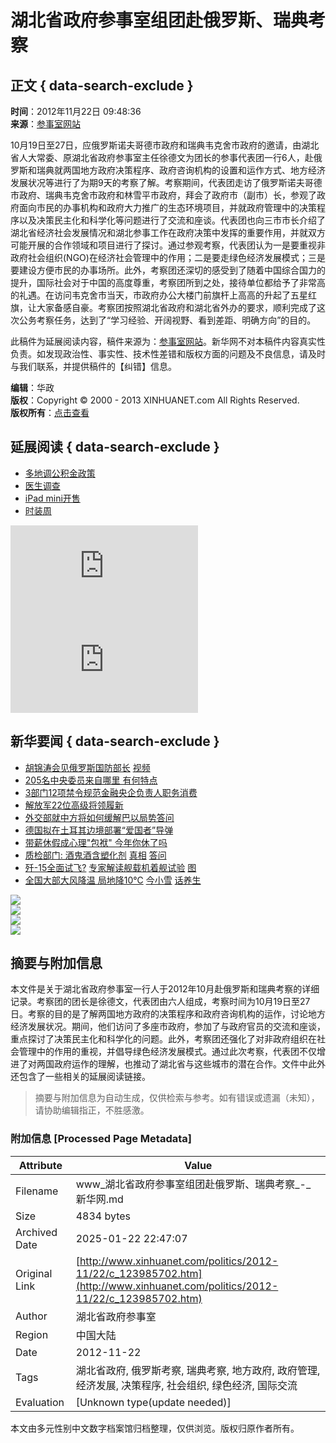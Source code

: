 # 湖北省政府参事室组团赴俄罗斯、瑞典考察

## 正文 { data-search-exclude }


**时间**：2012年11月22日 09:48:36  
**来源**：[参事室网站](http://www.counsellor.gov.cn/Item/11011.aspx)  

10月19日至27日，应俄罗斯诺夫哥德市政府和瑞典韦克舍市政府的邀请，由湖北省人大常委、原湖北省政府参事室主任徐德文为团长的参事代表团一行6人，赴俄罗斯和瑞典就两国地方政府决策程序、政府咨询机构的设置和运作方式、地方经济发展状况等进行了为期9天的考察了解。考察期间，代表团走访了俄罗斯诺夫哥德市政府、瑞典韦克舍市政府和林雪平市政府，拜会了政府市（副市）长，参观了政府面向市民的办事机构和政府大力推广的生态环境项目，并就政府管理中的决策程序以及决策民主化和科学化等问题进行了交流和座谈。代表团也向三市市长介绍了湖北省经济社会发展情况和湖北参事工作在政府决策中发挥的重要作用，并就双方可能开展的合作领域和项目进行了探讨。通过参观考察，代表团认为一是要重视非政府社会组织(NGO)在经济社会管理中的作用；二是要走绿色经济发展模式；三是要建设方便市民的办事场所。此外，考察团还深切的感受到了随着中国综合国力的提升，国际社会对于中国的高度尊重，考察团所到之处，接待单位都给予了非常高的礼遇。在访问韦克舍市当天，市政府办公大楼门前旗杆上高高的升起了五星红旗，让大家备感自豪。考察团按照湖北省政府和湖北省外办的要求，顺利完成了这次公务考察任务，达到了“学习经验、开阔视野、看到差距、明确方向”的目的。

此稿件为延展阅读内容，稿件来源为：[参事室网站](http://www.counsellor.gov.cn/Item/11011.aspx)。新华网不对本稿件内容真实性负责。如发现政治性、事实性、技术性差错和版权方面的问题及不良信息，请及时与我们联系，并提供稿件的【纠错】信息。

**编辑**：华政  
**版权**：Copyright © 2000 - 2013 XINHUANET.com All Rights Reserved.  
**版权所有**：[点击查看](http://www.xinhuanet.com/copyright.htm)  

## 延展阅读 { data-search-exclude }

- [多地调公积金政策](http://news.xinhuanet.com/fortune/2012-11/03/c_113592814.htm)  
- [医生调查](http://news.xinhuanet.com/fortune/2012-11/03/c_113592800.htm)  
- [iPad mini开售](http://news.xinhuanet.com/fortune/2012-11/03/c_113592884.htm)  
- [时装周](http://www.xinhuanet.com/fashion/2013cxszz/index.htm)  

![山西“还债局长”重病住院 社会各界爱心集结点燃希望](http://news.xinhuanet.com/politics/2012-11/22/c_123985223.htm)  
![“数钱数到手抽筋”的公交点钞员](http://news.xinhuanet.com/politics/2012-11/22/c_123985199.htm)  

## 新华要闻 { data-search-exclude }

- [胡锦涛会见俄罗斯国防部长](http://news.xinhuanet.com/politics/2012-11/21/c_113755759.htm) [视频](http://news.xinhuanet.com/video/2012-11/22/c_123985289.htm)  
- [205名中央委员来自哪里 有何特点](http://news.xinhuanet.com/politics/2012-11/22/c_113757213.htm)  
- [3部门12项禁令规范金融央企负责人职务消费](http://news.xinhuanet.com/politics/2012-11/21/c_113755821.htm)  
- [解放军22位高级将领履新](http://news.xinhuanet.com/politics/2012-11/22/c_113757580.htm)  
- [外交部就中方将如何缓解巴以局势答问](http://news.xinhuanet.com/world/2012-11/21/c_113756191.htm)  
- [德国拟在土耳其边境部署“爱国者”导弹](http://news.xinhuanet.com/world/2012-11/22/c_123983728.htm)  
- [带薪休假成心理"包袱" 今年你休了吗](http://news.xinhuanet.com/fortune/2012-11/22/c_113757326.htm)  
- [质检部门: 酒鬼酒含塑化剂](http://news.xinhuanet.com/fortune/2012-11/21/c_113755812.htm) [真相](http://news.xinhuanet.com/local/2012-11/21/c_113755861.htm) [答问](http://news.xinhuanet.com/fortune/2012-11/21/c_113756066.htm)  
- [歼-15全面试飞?](http://news.xinhuanet.com/world/2012-11/22/c_123984752.htm) [专家解读舰载机着舰试验](http://news.xinhuanet.com/mil/2012-11/22/c_123984134.htm) [图](http://news.xinhuanet.com/mil/2012-11/22/c_123980137.htm)  
- [全国大部大风降温 局地降10℃](http://news.xinhuanet.com/politics/2012-11/22/c_113757829.htm) [今小雪](http://news.xinhuanet.com/politics/2012-11/22/c_113757777.htm) [话养生](http://news.xinhuanet.com/tech/2012-11/22/c_123984574.htm)  

![](http://www.xinhuanet.com/images/syicon/space.gif)  
![](http://www.xinhuanet.com/images/syicon/space.gif)  
![](http://www.xinhuanet.com/images/syicon/space.gif)  
![](http://www.xinhuanet.com/images/syicon/space.gif)  
<!-- tcd_original_link http://www.xinhuanet.com/politics/2012-11/22/c_123985702.htm -->


## 摘要与附加信息

<!-- tcd_abstract -->
本文件是关于湖北省政府参事室一行人于2012年10月赴俄罗斯和瑞典考察的详细记录。考察团的团长是徐德文，代表团由六人组成，考察时间为10月19日至27日。考察的目的是了解两国地方政府的决策程序和政府咨询机构的运作，讨论地方经济发展状况。期间，他们访问了多座市政府，参加了与政府官员的交流和座谈，重点探讨了决策民主化和科学化的问题。此外，考察团还强化了对非政府组织在社会管理中的作用的重视，并倡导绿色经济发展模式。通过此次考察，代表团不仅增进了对两国政府运作的理解，也推动了湖北省与这些城市的潜在合作。文件中此外还包含了一些相关的延展阅读链接。
<!-- tcd_abstract_end -->

> 摘要与附加信息为自动生成，仅供检索与参考。如有错误或遗漏（未知），请协助编辑指正，不胜感激。

### 附加信息 [Processed Page Metadata]

| Attribute       | Value                                  |
|-----------------|----------------------------------------|
| Filename        | www_湖北省政府参事室组团赴俄罗斯、瑞典考察_-_新华网.md                             |
| Size            | 4834 bytes                           |
| Archived Date   | 2025-01-22 22:47:07                             |
| Original Link   | [http://www.xinhuanet.com/politics/2012-11/22/c_123985702.htm](http://www.xinhuanet.com/politics/2012-11/22/c_123985702.htm)                       |
| Author          | 湖北省政府参事室                               |
| Region          | 中国大陆                               |
| Date            | 2012-11-22                                 |
| Tags            | 湖北省政府, 俄罗斯考察, 瑞典考察, 地方政府, 政府管理, 经济发展, 决策程序, 社会组织, 绿色经济, 国际交流                                 |
| Evaluation            | [Unknown type(update needed)]                                 |
<!-- tcd_table_end -->

本文由多元性别中文数字档案馆归档整理，仅供浏览。版权归原作者所有。
